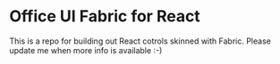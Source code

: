 # Office UI Fabric for React

This is a repo for building out React cotrols skinned with Fabric. Please update me when more info is available :-)